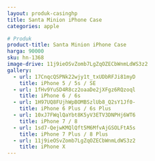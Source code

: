 ```yaml
---
layout: produk-casinghp
title: Santa Minion iPhone Case
categories: apple

# Produk
product-title: Santa Minion iPhone Case
harga: 90000
sku: hn-1368
image-drive: 11j9ieOSvZomb7LgZqOZECbWnmLdWS3z2
gallery:
  - url: 17CnqcQSPNk22wjy1t_txUDbRFJi81myD
    title: iPhone 5 / 5s / SE
  - url: 1fHv9YuSD4R8cz2oaaDe2jXFgz6RQzoql
    title: iPhone 6 / 6s
  - url: 1H97UQ8FUjhWpBOMBSzlUb8_Q2sY1Jf0-
    title: iPhone 6 Plus / 6s Plus
  - url: 10xJ7FWqlQaYbt8K5yV3ETV3DNPHj6WT6
    title: iPhone 7 / 8
  - url: 1sd7-QejwKMQlQft5M6MfvAjGSOLFtA5s
    title: iPhone 7 Plus / 8 Plus
  - url: 11j9ieOSvZomb7LgZqOZECbWnmLdWS3z2
    title: iPhone X
---
```

